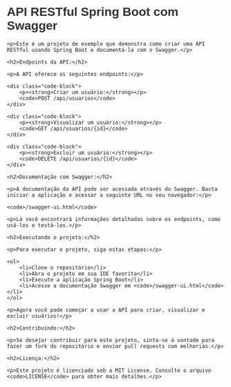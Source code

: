 <!DOCTYPE html>
<html>
<head>
    <meta charset="UTF-8">
    <title>README - API RESTful Spring Boot</title>
    <style>
        body {
            font-family: Arial, sans-serif;
            margin: 20px;
            padding: 20px;
        }
        h1 {
            color: #333;
        }
        p {
            color: #666;
        }
        .code-block {
            background-color: #f5f5f5;
            padding: 10px;
            border: 1px solid #ddd;
            border-radius: 5px;
        }
    </style>
</head>
<body>
    <h1>API RESTful Spring Boot com Swagger</h1>
    
    <p>Este é um projeto de exemplo que demonstra como criar uma API RESTful usando Spring Boot e documentá-la com o Swagger.</p>

    <h2>Endpoints da API:</h2>
    
    <p>A API oferece os seguintes endpoints:</p>
    
    <div class="code-block">
        <p><strong>Criar um usuário:</strong></p>
        <code>POST /api/usuarios</code>
    </div>

    <div class="code-block">
        <p><strong>Visualizar um usuário:</strong></p>
        <code>GET /api/usuarios/{id}</code>
    </div>

    <div class="code-block">
        <p><strong>Excluir um usuário:</strong></p>
        <code>DELETE /api/usuarios/{id}</code>
    </div>

    <h2>Documentação com Swagger:</h2>

    <p>A documentação da API pode ser acessada através do Swagger. Basta iniciar a aplicação e acessar a seguinte URL no seu navegador:</p>

    <code>/swagger-ui.html</code>

    <p>Lá você encontrará informações detalhadas sobre os endpoints, como usá-los e testá-los.</p>

    <h2>Executando o projeto:</h2>
    
    <p>Para executar o projeto, siga estas etapas:</p>
    
    <ol>
        <li>Clone o repositório</li>
        <li>Abra o projeto em sua IDE favorita</li>
        <li>Execute a aplicação Spring Boot</li>
        <li>Acesse a documentação Swagger em <code>/swagger-ui.html</code></li>
    </ol>

    <p>Agora você pode começar a usar a API para criar, visualizar e excluir usuários!</p>

    <h2>Contribuindo:</h2>
    
    <p>Se desejar contribuir para este projeto, sinta-se à vontade para fazer um fork do repositório e enviar pull requests com melhorias.</p>

    <h2>Licença:</h2>
    
    <p>Este projeto é licenciado sob a MIT License. Consulte o arquivo <code>LICENSE</code> para obter mais detalhes.</p>
</body>
</html>
